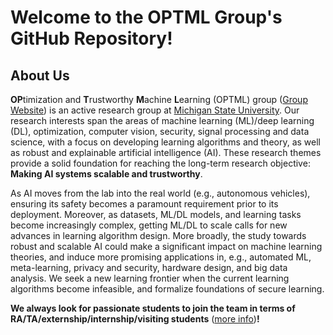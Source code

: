 # Welcome to the OPTML Group's GitHub Repository!

## About Us
**OP**timization and **T**rustworthy **M**achine **L**earning (OPTML) group ([Group Website](https://www.optml-group.com/)) is an active research group at [Michigan State University](https://www.msu.edu). Our research interests span the areas of machine learning (ML)/deep learning (DL), optimization, computer vision, security, signal processing and data science, with a focus on developing learning algorithms and theory, as well as robust and explainable artificial intelligence (AI). These research themes provide a solid foundation for reaching the long-term research objective: __Making AI systems scalable and trustworthy__.

As AI moves from the lab into the real world (e.g., autonomous vehicles), ensuring its safety becomes a paramount requirement prior to its deployment. Moreover, as datasets, ML/DL models, and learning tasks become increasingly complex, getting ML/DL to scale calls for new advances in learning algorithm design. More broadly, the study towards robust and scalable AI could make a significant impact on machine learning theories, and induce more promising applications in, e.g., automated ML, meta-learning, privacy and security, hardware design, and big data analysis. We seek a new learning frontier when the current learning algorithms become infeasible, and formalize foundations of secure learning.

**We always look for passionate students to join the team in terms of RA/TA/externship/internship/visiting students** ([more info](https://www.optml-group.com/vacancies))**!**
